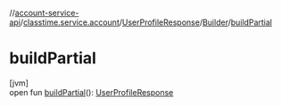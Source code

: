 //[account-service-api](../../../../index.md)/[classtime.service.account](../../index.md)/[UserProfileResponse](../index.md)/[Builder](index.md)/[buildPartial](build-partial.md)

# buildPartial

[jvm]\
open fun [buildPartial](build-partial.md)(): [UserProfileResponse](../index.md)
